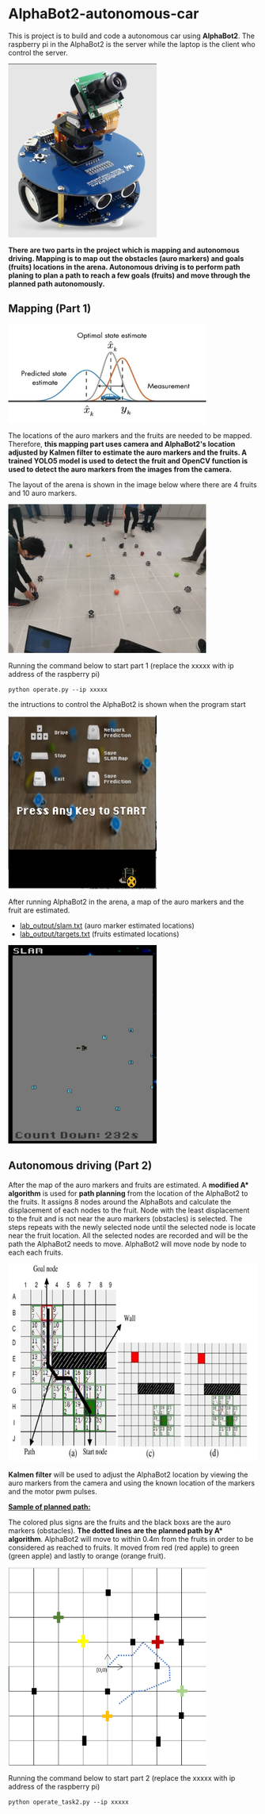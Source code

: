 # AlphaBot2-autonomous-car
This is project is to build and code a autonomous car using **AlphaBot2**. The raspberry pi in the AlphaBot2 is the server while the laptop is the client who control the server.

<img src="pics/Capture3.PNG" width="300" height="350" >

__There are two parts in the project which is mapping and autonomous driving. Mapping is to map out the obstacles (auro markers) and goals (fruits) locations in the arena. Autonomous driving is to perform path planing to plan a path to reach a few goals (fruits) and move through the planned path autonomously.__

## Mapping (Part 1)
<img src="pics/1594819952234.jpg" width="400" height="200" >

The locations of the auro markers and the fruits are needed to be mapped. Therefore, __this mapping part uses camera and AlphaBot2's location adjusted by Kalmen filter to estimate the auro markers and the fruits. A trained YOLO5 model is used to detect the fruit and OpenCV function is used to detect the auro markers from the images from the camera.__

The layout of the arena is shown in the image below where there are 4 fruits and 10 auro markers.

<img src="pics/WhatsApp Image 2022-12-06 at 1.57.47 AM.jpeg" width="400" height="300" >

Running the command below to start part 1 (replace the xxxxx with ip address of the raspberry pi)
```
python operate.py --ip xxxxx
```

the intructions to control the AlphaBot2 is shown when the program start

<img src="pics/Capture2.PNG" width="300" height="350" >

After running AlphaBot2 in the arena, a map of the auro markers and the fruit are estimated.
- [lab_output/slam.txt](lab_output/slam.txt) (auro marker estimated locations)
- [lab_output/targets.txt](lab_output/targets.txt) (fruits estimated locations)
<img src="pics/Capture1.PNG" width="300" height="400" >

## Autonomous driving (Part 2)
After the map of the auro markers and fruits are estimated. A __modified A* algorithm__ is used for **path planning** from the location of the AlphaBot2 to the fruits. It assigns 8 nodes around the AlphaBots and calculate the displacement of each nodes to the fruit. Node with the least displacement to the fruit and is not near the auro markers (obstacles) is selected. The steps repeats with the newly selected node until the selected node is locate near the fruit location. All the selected nodes are recorded and will be the path the AlphaBot2 needs to move. AlphaBot2 will move node by node to each each fruits.

<img src="pics/InkedIllustration-of-A-algorithm-path-planning.jpg" width="800" height="400" >

**Kalmen filter** will be used to adjust the AlphaBot2 location by viewing the auro markers from the camera and using the known location of the markers and the motor pwm pulses.

<ins>__Sample of planned path:__</ins>

The colored plus signs are the fruits and the black boxs are the auro markers (obstacles). __The dotted lines are the planned path by A* algorithm__. AlphaBot2 will move to within 0.4m from the fruits in order to be considered as reached to fruits. It moved from red (red apple) to green (green apple) and lastly to orange (orange fruit).

<img src="pics/Capture4.PNG" width="400" height="400" >

Running the command below to start part 2 (replace the xxxxx with ip address of the raspberry pi)
```
python operate_task2.py --ip xxxxx
```
